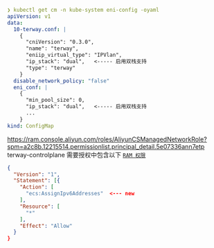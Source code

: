
```yaml
❯ kubectl get cm -n kube-system eni-config -oyaml
apiVersion: v1
data:
  10-terway.conf: |
    {
      "cniVersion": "0.3.0",
      "name": "terway",
      "eniip_virtual_type": "IPVlan",
      "ip_stack": "dual",   <----- 启用双栈支持
      "type": "terway"
    }
  disable_network_policy: "false"
  eni_conf: |
    {
      "min_pool_size": 0,
      "ip_stack": "dual",   <----- 启用双栈支持
      ...
    }
kind: ConfigMap
```


https://ram.console.aliyun.com/roles/AliyunCSManagedNetworkRole?spm=a2c8b.12215514.permissionlist.principal_detail.5e07336ann7etp
terway-controlplane 需要授权中包含以下 [`RAM 权限`](https://ram.console.aliyun.com/)

```json
{
  "Version": "1",
  "Statement": [{
    "Action": [
      "ecs:AssignIpv6Addresses"  <--- new
    ],
    "Resource": [
      "*"
    ],
    "Effect": "Allow"
  }
}
```